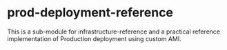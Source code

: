 # prod-deployment-reference
This is a sub-module for infrastructure-reference and a practical reference implementation of Production deployment using custom AMI.

